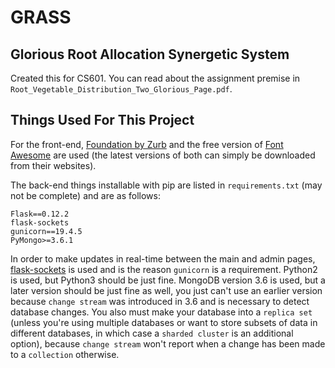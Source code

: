 # GRASS
## Glorious Root Allocation Synergetic System
Created this for CS601. You can read about the assignment premise in `Root_Vegetable_Distribution_Two_Glorious_Page.pdf`.

## Things Used For This Project
For the front-end, [Foundation by Zurb](https://foundation.zurb.com/) and the free version of [Font Awesome](https://fontawesome.com/) are used (the latest versions of both can simply be downloaded from their websites).

The back-end things installable with pip are listed in `requirements.txt` (may not be complete) and are as follows:
```
Flask==0.12.2
flask-sockets
gunicorn==19.4.5
PyMongo>=3.6.1
```
In order to make updates in real-time between the main and admin pages, [flask-sockets](https://github.com/heroku-python/flask-sockets) is used and is the reason `gunicorn` is a requirement.
Python2 is used, but Python3 should be just fine.
MongoDB version 3.6 is used, but a later version should be just fine as well, you just can't use an earlier version because `change stream` was introduced in 3.6 and is necessary to detect database changes. You also must make your database into a `replica set` (unless you're using multiple databases or want to store subsets of data in different databases, in which case a `sharded cluster` is an additional option), because `change stream` won't report when a change has been made to a `collection` otherwise.
